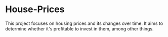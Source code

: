 # House-Prices
This project focuses on housing prices and its changes over time. It aims to determine whether it's profitable to invest in them, among other things. 
